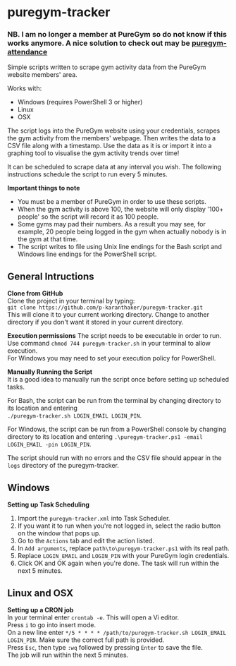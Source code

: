 # puregym-tracker
### NB. I am no longer a member at PureGym so do not know if this works anymore. A nice solution to check out may be [puregym-attendance](https://github.com/2t6h/puregym-attendance)
Simple scripts written to scrape gym activity data from the PureGym website members' area.

Works with:  
* Windows (requires PowerShell 3 or higher)
* Linux
* OSX

The script logs into the PureGym website using your credentials, scrapes the gym activity from the members' webpage. Then writes the data to a CSV file along with a timestamp. Use the data as it is or import it into a graphing tool to visualise the gym activity trends over time!

It can be scheduled to scrape data at any interval you wish. The following instructions schedule the script to run every 5 minutes.

__Important things to note__  
* You must be a member of PureGym in order to use these scripts.
* When the gym activity is above 100, the website will only display '100+ people' so the script will record it as 100 people.
* Some gyms may pad their numbers. As a result you may see, for example, 20 people being logged in the gym when actually nobody is in the gym at that time.
* The script writes to file using Unix line endings for the Bash script and Windows line endings for the PowerShell script.

## General Intructions  
__Clone from GitHub__  
Clone the project in your terminal by typing:  
`git clone https://github.com/p-karanthaker/puregym-tracker.git`  
This will clone it to your current working directory. Change to another directory if you don't want it stored in your current directory.

__Execution permissions__ 
The script needs to be executable in order to run.  
Use command `chmod 744 puregym-tracker.sh` in your terminal to allow execution.  
For Windows you may need to set your execution policy for PowerShell.

__Manually Running the Script__  
It is a good idea to manually run the script once before setting up scheduled tasks.  

For Bash, the script can be run from the terminal by changing directory to its location and entering  
`./puregym-tracker.sh LOGIN_EMAIL LOGIN_PIN`.  

For Windows, the script can be run from a PowerShell console by changing directory to its location and entering
`.\puregym-tracker.ps1 -email LOGIN_EMAIL -pin LOGIN_PIN`.

The script should run with no errors and the CSV file should appear in the `logs` directory of the puregym-tracker.  

## Windows  
__Setting up Task Scheduling__  
1. Import the `puregym-tracker.xml` into Task Scheduler.  
  1. If you want it to run when you're not logged in, select the radio button on the window that pops up.  
  1. Go to the `Actions` tab and edit the action listed.
  1. In `Add arguments`, replace `path\to\puregym-tracker.ps1` with its real path.  
  1. Replace `LOGIN_EMAIL` and `LOGIN_PIN` with your PureGym login credentials.  
  1. Click OK and OK again when you're done. The task will run within the next 5 minutes.  

## Linux and OSX  
__Setting up a CRON job__  
In your terminal enter `crontab -e`. This will open a Vi editor.  
Press `i` to go into insert mode.  
On a new line enter `*/5 * * * * /path/to/puregym-tracker.sh LOGIN_EMAIL LOGIN_PIN`. Make sure the correct full path is provided.  
Press `Esc`, then type `:wq` followed by pressing `Enter` to save the file.  
The job will run within the next 5 minutes.
